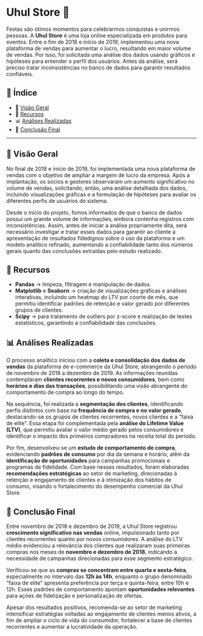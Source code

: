 # Uhul Store 🎉

Festas são ótimos momentos para celebrarmos conquistas e unirmos pessoas. A **Uhul Store** é uma loja online especializada em produtos para eventos. Entre o fim de 2018 e início de 2019, implementou uma nova plataforma de vendas para aumentar o lucro, resultando em maior volume de vendas. Por isso, foi solicitada uma análise dos dados usando gráficos e hipóteses para entender o perfil dos usuários. Antes da análise, será preciso tratar inconsistências no banco de dados para garantir resultados confiáveis.

## 📑 Índice

- 🔭 [Visão Geral](#visao-geral)
- 🔧 [Recursos](#recursos)
- 📊 [Análises Realizadas](#analises-realizadas)
- 🎯 [Conclusão Final](#conclusao-final)

---

<a id='visao-geral'></a>
## 🔭 Visão Geral

No final de 2018 e início de 2019, foi implementada uma nova plataforma de vendas com o objetivo de ampliar a margem de lucro da empresa. Após a implantação, os sócios e gestores observaram um aumento significativo no volume de vendas, solicitando, então, uma análise detalhada dos dados, incluindo visualizações gráficas e a formulação de hipóteses para avaliar os diferentes perfis de usuários do sistema.

Desde o início do projeto, fomos informados de que o banco de dados possui um grande volume de informações, embora contenha registros com inconsistências. Assim, antes de iniciar a análise propriamente dita, será necessário investigar e tratar esses dados para garantir ao cliente a apresentação de resultados fidedignos sobre o uso da plataforma e um modelo analítico refinado, aumentando a confiabilidade tanto dos números gerais quanto das conclusões extraídas pelo estudo realizado.

<a id='recursos'></a>
## 🔧 Recursos

- **Pandas** → limpeza, filtragem e manipulação de dados.
- **Matplotlib** e **Seaborn** → criação de visualizações gráficas e análises interativas, incluindo um heatmap do LTV por coorte de mês, que permitiu identificar padrões de retenção e valor gerado por diferentes grupos de clientes.
- **Scipy** → para tratamento de outliers por z-score e realização de testes estatísticos, garantindo a confiabilidade das conclusões.

<a id='analises-realizadas'></a>
## 📊 Análises Realizadas

O processo analítico iniciou com a **coleta e consolidação dos dados de vendas** da plataforma de e-commerce da Uhul Store, abrangendo o período de novembro de 2018 a dezembro de 2019. As informações reunidas contemplaram **clientes recorrentes e novos consumidores**, bem como **horários e dias das transações**, possibilitando uma visão abrangente do comportamento de compra ao longo do tempo.

Na sequência, foi realizada a **segmentação dos clientes**, identificando perfis distintos com base na **frequência de compra e no valor gerado**, destacando-se os grupos de clientes recorrentes, novos clientes e a “faixa de elite”. Essa etapa foi complementada pela **análise do Lifetime Value (LTV)**, que permitiu avaliar o valor médio gerado pelos consumidores e identificar o impacto dos primeiros compradores na receita total do período.

Por fim, desenvolveu-se um **estudo de comportamento de compra**, evidenciando **padrões de consumo** por dia da semana e horário, além da **identificação de oportunidades** para campanhas promocionais e programas de fidelidade. Com base nesses resultados, foram elaboradas **recomendações estratégicas** ao setor de marketing, direcionadas à retenção e engajamento de clientes e à otimização dos hábitos de consumo, visando o fortalecimento do desempenho comercial da Uhul Store.

<a id='conclusao-final'></a>
## 🎯 Conclusão Final

Entre novembro de 2018 e dezembro de 2019, a Uhul Store registrou **crescimento significativo nas vendas** online, impulsionado tanto por clientes recorrentes quanto por novos consumidores. A análise do LTV médio evidenciou a relevância dos clientes que realizaram suas primeiras compras nos meses de **novembro e dezembro de 2018**, indicando a necessidade de campanhas direcionadas para esse segmento estratégico.

Verificou-se que as **compras se concentram entre quarta e sexta-feira**, especialmente no intervalo das **12h às 14h**, enquanto o grupo denominado “faixa de elite” apresenta preferência por terça e quinta-feira, entre 10h e 12h. Esses padrões de comportamento apontam **oportunidades relevantes** para ações de fidelização e personalização de ofertas.

Apesar dos resultados positivos, recomenda-se ao setor de marketing intensificar estratégias voltadas ao engajamento de clientes menos ativos, a fim de ampliar o ciclo de vida do consumidor, fortalecer a base de clientes recorrentes e aumentar a lucratividade da operação.
